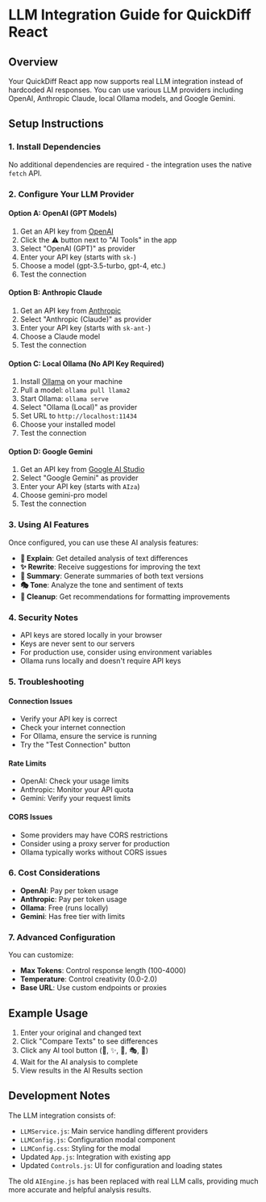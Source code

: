 # LLM Integration Guide for QuickDiff React

## Overview
Your QuickDiff React app now supports real LLM integration instead of hardcoded AI responses. You can use various LLM providers including OpenAI, Anthropic Claude, local Ollama models, and Google Gemini.

## Setup Instructions

### 1. Install Dependencies
No additional dependencies are required - the integration uses the native `fetch` API.

### 2. Configure Your LLM Provider

#### Option A: OpenAI (GPT Models)
1. Get an API key from [OpenAI](https://platform.openai.com/api-keys)
2. Click the ⚠️ button next to "AI Tools" in the app
3. Select "OpenAI (GPT)" as provider
4. Enter your API key (starts with `sk-`)
5. Choose a model (gpt-3.5-turbo, gpt-4, etc.)
6. Test the connection

#### Option B: Anthropic Claude
1. Get an API key from [Anthropic](https://console.anthropic.com/)
2. Select "Anthropic (Claude)" as provider
3. Enter your API key (starts with `sk-ant-`)
4. Choose a Claude model
5. Test the connection

#### Option C: Local Ollama (No API Key Required)
1. Install [Ollama](https://ollama.ai/) on your machine
2. Pull a model: `ollama pull llama2`
3. Start Ollama: `ollama serve`
4. Select "Ollama (Local)" as provider
5. Set URL to `http://localhost:11434`
6. Choose your installed model
7. Test the connection

#### Option D: Google Gemini
1. Get an API key from [Google AI Studio](https://makersuite.google.com/app/apikey)
2. Select "Google Gemini" as provider
3. Enter your API key (starts with `AIza`)
4. Choose gemini-pro model
5. Test the connection

### 3. Using AI Features

Once configured, you can use these AI analysis features:

- **🧠 Explain**: Get detailed analysis of text differences
- **✨ Rewrite**: Receive suggestions for improving the text
- **📝 Summary**: Generate summaries of both text versions
- **🎭 Tone**: Analyze the tone and sentiment of texts
- **🧹 Cleanup**: Get recommendations for formatting improvements

### 4. Security Notes

- API keys are stored locally in your browser
- Keys are never sent to our servers
- For production use, consider using environment variables
- Ollama runs locally and doesn't require API keys

### 5. Troubleshooting

#### Connection Issues
- Verify your API key is correct
- Check your internet connection
- For Ollama, ensure the service is running
- Try the "Test Connection" button

#### Rate Limits
- OpenAI: Check your usage limits
- Anthropic: Monitor your API quota
- Gemini: Verify your request limits

#### CORS Issues
- Some providers may have CORS restrictions
- Consider using a proxy server for production
- Ollama typically works without CORS issues

### 6. Cost Considerations

- **OpenAI**: Pay per token usage
- **Anthropic**: Pay per token usage  
- **Ollama**: Free (runs locally)
- **Gemini**: Has free tier with limits

### 7. Advanced Configuration

You can customize:
- **Max Tokens**: Control response length (100-4000)
- **Temperature**: Control creativity (0.0-2.0)
- **Base URL**: Use custom endpoints or proxies

## Example Usage

1. Enter your original and changed text
2. Click "Compare Texts" to see differences
3. Click any AI tool button (🧠, ✨, 📝, 🎭, 🧹)
4. Wait for the AI analysis to complete
5. View results in the AI Results section

## Development Notes

The LLM integration consists of:
- `LLMService.js`: Main service handling different providers
- `LLMConfig.js`: Configuration modal component
- `LLMConfig.css`: Styling for the modal
- Updated `App.js`: Integration with existing app
- Updated `Controls.js`: UI for configuration and loading states

The old `AIEngine.js` has been replaced with real LLM calls, providing much more accurate and helpful analysis results.